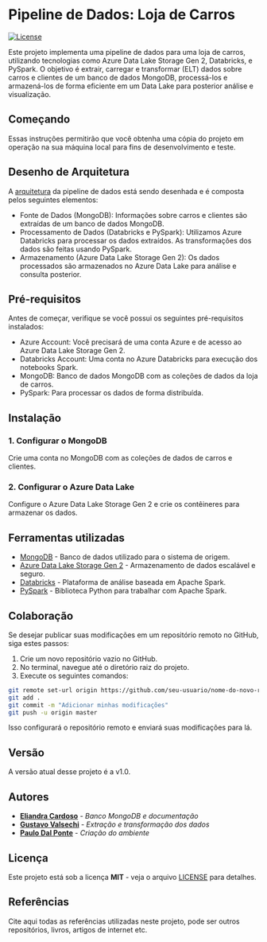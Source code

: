 # Pipeline de Dados: Loja de Carros

[![License](https://img.shields.io/badge/License-MIT-blue.svg)](LICENSE)

Este projeto implementa uma pipeline de dados para uma loja de carros, utilizando tecnologias como Azure Data Lake Storage Gen 2, Databricks, e PySpark. O objetivo é extrair, carregar e transformar (ELT) dados sobre carros e clientes de um banco de dados MongoDB, processá-los e armazená-los de forma eficiente em um Data Lake para posterior análise e visualização.

## Começando

Essas instruções permitirão que você obtenha uma cópia do projeto em operação na sua máquina local para fins de desenvolvimento e teste.

## Desenho de Arquitetura

A [arquitetura](https://www.canva.com/design/DAGWT2Nq1as/a60vcFN_nH8hjaepkPSZRA/view?utm_content=DAGWT2Nq1as&utm_campaign=designshare&utm_medium=link&utm_source=editor) da pipeline de dados está sendo desenhada e é composta pelos seguintes elementos:

* Fonte de Dados (MongoDB): Informações sobre carros e clientes são extraídas de um banco de dados MongoDB.
* Processamento de Dados (Databricks e PySpark): Utilizamos Azure Databricks para processar os dados extraídos. As transformações dos dados são feitas usando PySpark.
* Armazenamento (Azure Data Lake Storage Gen 2): Os dados processados são armazenados no Azure Data Lake para análise e consulta posterior.


## Pré-requisitos

Antes de começar, verifique se você possui os seguintes pré-requisitos instalados:

* Azure Account: Você precisará de uma conta Azure e de acesso ao Azure Data Lake Storage Gen 2.
* Databricks Account: Uma conta no Azure Databricks para execução dos notebooks Spark.
* MongoDB: Banco de dados MongoDB com as coleções de dados da loja de carros.
* PySpark: Para processar os dados de forma distribuída.

## Instalação
### 1. Configurar o MongoDB
Crie uma conta no MongoDB com as coleções de dados de carros e clientes.

### 2. Configurar o Azure Data Lake
Configure o Azure Data Lake Storage Gen 2 e crie os contêineres para armazenar os dados.

## Ferramentas utilizadas

* [MongoDB](https://www.mongodb.com/pt-br) - Banco de dados utilizado para o sistema de origem.
* [Azure Data Lake Storage Gen 2](https://azure.microsoft.com/en-us/products/storage/data-lake-storage/) - Armazenamento de dados escalável e seguro.
* [Databricks](https://www.databricks.com/br) - Plataforma de análise baseada em Apache Spark.
* [PySpark](https://spark.apache.org/docs/latest/api/python/index.html) - Biblioteca Python para trabalhar com Apache Spark.

## Colaboração
Se desejar publicar suas modificações em um repositório remoto no GitHub, siga estes passos:

1. Crie um novo repositório vazio no GitHub.
2. No terminal, navegue até o diretório raiz do projeto.
3. Execute os seguintes comandos:

```bash
git remote set-url origin https://github.com/seu-usuario/nome-do-novo-repositorio.git
git add .
git commit -m "Adicionar minhas modificações"
git push -u origin master
```

Isso configurará o repositório remoto e enviará suas modificações para lá.

## Versão

A versão atual desse projeto é a v1.0.

## Autores

* [**Eliandra Cardoso**](https://github.com/ardnaile) - *Banco MongoDB e documentação*
* [**Gustavo Valsechi**](https://github.com/gustavo-valsechi) - *Extração e transformação dos dados*
* [**Paulo Dal Ponte**](https://github.com/pauloDalponte) - *Criação do ambiente*

## Licença

Este projeto está sob a licença **MIT** - veja o arquivo [LICENSE](https://github.com/jlsilva01/projeto-ed-satc/blob/main/LICENSE) para detalhes.

## Referências

Cite aqui todas as referências utilizadas neste projeto, pode ser outros repositórios, livros, artigos de internet etc.



